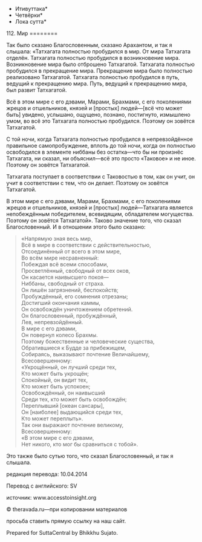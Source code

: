 * Итивуттака*
* Четвёрки*
* Лока сутта*

112\. Мир
\=\=\=\=\=\=\=\=

Так было сказано Благословенным, сказано Арахантом, и так я слышала: «Татхагата полностью пробудился в мир\. От мира Татхагата отделён\. Татхагата полностью пробудился в возникновение мира\. Возникновение мира было отброшено Татхагатой\. Татхагата полностью пробудился в прекращение мира\. Прекращение мира было полностью реализовано Татхагатой\. Татхагата полностью пробудился в путь, ведущий к прекращению мира\. Путь, ведущий к прекращению мира, был развит Татхагатой\.

Всё в этом мире с его дэвами, Марами, Брахмами, с его поколениями жрецов и отшельников, князей и \[простых\] людей—\[всё что может быть\] увидено, услышано, ощущено, познано, постигнуто, измышлено умом, во всё это Татхагата полностью пробудился\. Поэтому он зовётся Татхагатой\.

С той ночи, когда Татхагата полностью пробудился в непревзойдённое правильное самопробуждение, вплоть до той ночи, когда он полностью освободился в элементе ниббаны без остатка—что бы ни произнёс Татхагата, ни сказал, ни объяснил—всё это просто «Таковое» и не иное\. Поэтому он зовётся Татхагатой\.

Татхагата поступает в соответствии с Таковостью в том, как он учит, он учит в соответствии с тем, что он делает\. Поэтому он зовётся Татхагатой\.

В этом мире с его дэвами, Марами, Брахмами, с его поколениями жрецов и отшельников, князей и \[простых\] людей—Татхагата является непобеждённым победителем, всевидящим, обладателем могущества\. Поэтому он зовётся Татхагатой»\. Таково значение того, что сказал Благословенный\. И в отношении этого было сказано:

> «Напрямую зная весь мир,  
> Всё в мире в соответствии с действительностью,  
> Отсоединённый от всего в этом мире,  
> Во всём мире несравненный:  
> Побеждая всё всеми способами,  
> Просветлённый, свободный от всех оков,  
> Он касается наивысшего покоя—  
> Ниббаны, свободный от страха\.  
> Он лишён загрязнений, беспокойств;  
> Пробуждённый, его сомнения отрезаны;  
> Достигший окончания каммы,  
> Он освобождён уничтожением обретений\.  
> Он благословенный, пробуждённый,  
> Лев, непревзойдённый\.  
> В мире с его дэвами,  
> Он повернул колесо Брахмы\.  
> Поэтому божественные и человеческие существа,  
> Обратившиеся к Будде за прибежищем,  
> Собираясь, выказывают почтение Величайшему,  
> Всесовершенному:  
> «Укрощённый, он лучший среди тех,  
> Кто может быть укрощён;  
> Спокойный, он видит тех,  
> Кто может быть успокоен;  
> Освобождённый, он наивысший  
> Среди тех, кто может быть освобождён;  
> Переплывший \[океан сансары\],  
> Он \[наиболее\] выдающийся среди тех,  
> Кто может переплыть»\.  
> Так они выражают почтение великому,  
> Всесовершенному:  
> «В этом мире с его дэвами,  
> Нет никого, кто мог бы сравниться с тобой»\.

Это также было сутью того, что сказал Благословенный, и так я слышала\.

редакция перевода: 10\.04\.2014

Перевод с английского: SV

источник: www\.accesstoinsight\.org

© theravada\.ru—при копировании материалов

просьба ставить прямую ссылку на наш сайт\.

Prepared for SuttaCentral by Bhikkhu Sujato\.